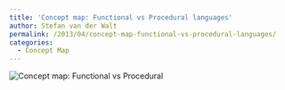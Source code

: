 ```yaml
---
title: 'Concept map: Functional vs Procedural languages'
author: Stefan van der Walt
permalink: /2013/04/concept-map-functional-vs-procedural-languages/
categories:
  - Concept Map
---
```

![Concept map: Functional vs Procedural][1]

 [1]: https://www.lucidchart.com/publicSegments/view/51598d82-62dc-4674-b54b-6dff0a001205/image.png
